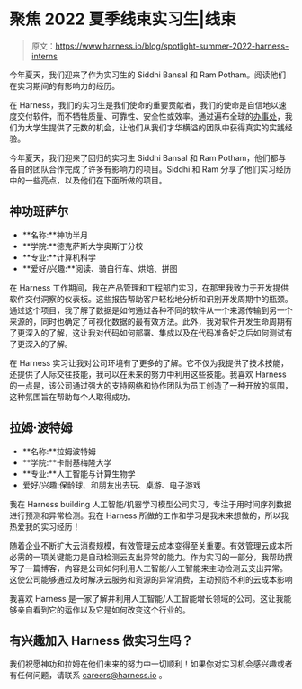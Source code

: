 # 聚焦 2022 夏季线束实习生|线束

> 原文：<https://www.harness.io/blog/spotlight-summer-2022-harness-interns>

今年夏天，我们迎来了作为实习生的 Siddhi Bansal 和 Ram Potham。阅读他们在实习期间的有影响力的经历。

在 Harness，我们的实习生是我们使命的重要贡献者，我们的使命是自信地以速度交付软件，而不牺牲质量、可靠性、安全性或效率。通过遍布全球的[办事处](https://harness.io/company/careers)，我们为大学生提供了无数的机会，让他们从我们才华横溢的团队中获得真实的实践经验。

今年夏天，我们迎来了回归的实习生 Siddhi Bansal 和 Ram Potham，他们都与各自的团队合作完成了许多有影响力的项目。Siddhi 和 Ram 分享了他们实习经历中的一些亮点，以及他们在下面所做的项目。

## 神功班萨尔

*   **名称:**神功半月
*   **学院:**德克萨斯大学奥斯丁分校
*   **专业:**计算机科学
*   **爱好/兴趣:**阅读、骑自行车、烘焙、拼图

在 Harness 工作期间，我在产品管理和工程部门实习，在那里我致力于开发提供软件交付洞察的仪表板。这些报告帮助客户轻松地分析和识别开发周期中的瓶颈。通过这个项目，我了解了数据是如何通过各种不同的软件从一个来源传输到另一个来源的，同时也确定了可视化数据的最有效方法。此外，我对软件开发生命周期有了更深入的了解，这让我对代码如何部署、集成以及在代码准备好之后如何测试有了更深入的了解。

在 Harness 实习让我对公司环境有了更多的了解。它不仅为我提供了技术技能，还提供了人际交往技能，我可以在未来的努力中利用这些技能。我喜欢 Harness 的一点是，该公司通过强大的支持网络和协作团队为员工创造了一种开放的氛围，这种氛围旨在帮助每个人取得成功。

## 拉姆·波特姆

*   **名称:**拉姆波特姆
*   **学院:**卡耐基梅隆大学
*   **专业:**人工智能与计算生物学
*   爱好/兴趣:保龄球、和朋友出去玩、桌游、电子游戏

我在 Harness building 人工智能/机器学习模型公司实习，专注于用时间序列数据进行预测和异常检测。我在 Harness 所做的工作和学习是我未来想做的，所以我热爱我的实习经历！

随着企业不断扩大云消费规模，有效管理云成本变得至关重要。有效管理云成本所必需的一项关键能力是自动检测云支出异常的能力。作为实习的一部分，我帮助撰写了一篇博客，内容是公司如何利用人工智能/人工智能来主动检测云支出异常。这使公司能够通过及时解决云服务和资源的异常消费，主动预防不利的云成本影响

我喜欢 Harness 是一家了解并利用人工智能/人工智能增长领域的公司。这让我能够亲自看到它的运作以及它是如何改变这个行业的。

## 有兴趣加入 Harness 做实习生吗？

我们祝愿神功和拉姆在他们未来的努力中一切顺利！如果你对实习机会感兴趣或者有任何问题，请联系 [careers@harness.io](mailto:careers@harness.io) 。
